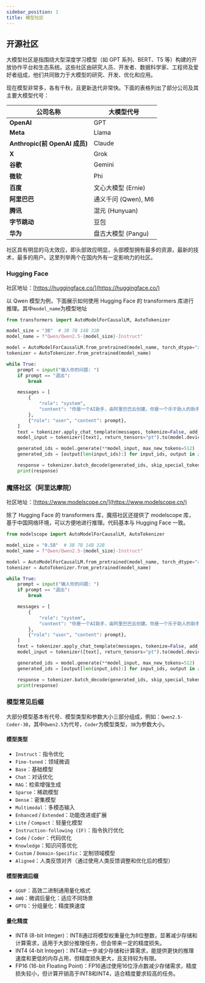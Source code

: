 ```yaml
---
sidebar_position: 1
title: 模型社区
---
```


## 开源社区

大模型社区是指围绕大型深度学习模型（如 GPT 系列、BERT、T5 等）构建的开放协作平台和生态系统。这些社区由研究人员、开发者、数据科学家、工程师及爱好者组成，他们共同致力于大模型的研究、开发、优化和应用。

现在模型非常多，各有千秋，且更新迭代非常快。下面的表格列出了部分公司及其主要大模型代号：

| **公司名称**                  | **大模型代号**      |
| ----------------------------- | ------------------- |
| **OpenAI**                    | GPT                 |
| **Meta**                      | Llama               |
| **Anthropic(前 OpenAI 成员)** | Claude              |
| **X**                         | Grok                |
| **谷歌**                      | Gemini              |
| **微软**                      | Phi                 |
| **百度**                      | 文心大模型 (Ernie)  |
| **阿里巴巴**                  | 通义千问 (Qwen), M6 |
| **腾讯**                      | 混元 (Hunyuan)      |
| **字节跳动**                  | 豆包                |
| **华为**                      | 盘古大模型 (Pangu)  |

社区具有明显的马太效应，即头部效应明显，头部模型拥有最多的资源，最新的技术，最多的用户。这里列举两个在国内外有一定影响力的社区。

### Hugging Face

社区地址：[https://huggingface.co/](https://huggingface.co/)

以 Qwen 模型为例，下面展示如何使用 Hugging Face 的 transformers 库进行推理。其中`model_name`为模型地址

```python showLineNumbers
from transformers import AutoModelForCausalLM, AutoTokenizer

model_size = "3B"  # 3B 7B 14B 32B
model_name = f"Qwen/Qwen2.5-{model_size}-Instruct"

model = AutoModelForCausalLM.from_pretrained(model_name, torch_dtype="auto", device_map="auto")
tokenizer = AutoTokenizer.from_pretrained(model_name)

while True:
    prompt = input("输入你的问题: ")
    if prompt == "退出":
        break

    messages = [
        {
            "role": "system",
            "content": "你是一个AI助手，由阿里巴巴云创建。你是一个乐于助人的助手。你总是以中文回答问题。",
        },
        {"role": "user", "content": prompt},
    ]
    text = tokenizer.apply_chat_template(messages, tokenize=False, add_generation_prompt=True)
    model_input = tokenizer([text], return_tensors="pt").to(model.device)

    generated_ids = model.generate(**model_input, max_new_tokens=512)
    generated_ids = [output[len(input_ids):] for input_ids, output in zip(model_input.input_ids, generated_ids)]

    response = tokenizer.batch_decode(generated_ids, skip_special_tokens=True)[0]
    print(response)
```

### 魔搭社区（阿里达摩院）

社区地址：[https://www.modelscope.cn/](https://www.modelscope.cn/)

除了 Hugging Face 的 transformers 库，魔搭社区还提供了 modelscope 库，基于中国网络环境，可以方便地进行推理。代码基本与 Hugging Face 一致。

```python showLineNumbers
from modelscope import AutoModelForCausalLM, AutoTokenizer

model_size = "0.5B"  # 3B 7B 14B 32B
model_name = f"Qwen/Qwen2.5-{model_size}-Instruct"

model = AutoModelForCausalLM.from_pretrained(model_name, torch_dtype="auto", device_map="auto")
tokenizer = AutoTokenizer.from_pretrained(model_name)

while True:
    prompt = input("输入你的问题: ")
    if prompt == "退出":
        break

    messages = [
        {
            "role": "system",
            "content": "你是一个AI助手，由阿里巴巴云创建。你是一个乐于助人的助手。你总是以中文回答问题。",
        },
        {"role": "user", "content": prompt},
    ]
    text = tokenizer.apply_chat_template(messages, tokenize=False, add_generation_prompt=True)
    model_input = tokenizer([text], return_tensors="pt").to(model.device)

    generated_ids = model.generate(**model_input, max_new_tokens=512)
    generated_ids = [output[len(input_ids):] for input_ids, output in zip(model_input.input_ids, generated_ids)]

    response = tokenizer.batch_decode(generated_ids, skip_special_tokens=True)[0]
    print(response)
```

### 模型常见后缀

大部分模型基本有代号、模型类型和参数大小三部分组成，例如：`Qwen2.5-Coder-3B`，其中`Qwen2.5`为代号，`Coder`为模型类型，`3B`为参数大小。

#### 模型类型

- `Instruct`：指令优化  
- `Fine-tuned`：领域微调  
- `Base`：基础模型  
- `Chat`：对话优化  
- `RAG`：检索增强生成  
- `Sparse`：稀疏模型  
- `Dense`：密集模型  
- `Multimodal`：多模态输入  
- `Enhanced` / `Extended`：功能改进或扩展  
- `Lite` / `Compact`：轻量化模型  
- `Instruction-following (IF)`：指令执行优化  
- `Code` / `Coder`：代码优化  
- `Knowledge`：知识问答优化  
- `Custom` / `Domain-Specific`：定制领域模型  
- `Aligned`：人类反馈对齐（通过使用人类反馈调整和优化后的模型）

#### 模型微调后缀

- `GGUF`：高效二进制通用量化格式
- `AWQ`：微调后量化：适应不同场景
- `GPTQ`：分组量化：精度换速度

#### 量化精度

- INT8 (8-bit Integer)：INT8通过将模型权重量化为8位整数，显著减少存储和计算需求，适用于大部分推理任务，但会带来一定的精度损失。
- INT4 (4-bit Integer)：INT4进一步减少存储和计算需求，能提供更快的推理速度和更低的内存占用，但精度损失更大，且支持较为有限。
- FP16 (16-bit Floating Point)：FP16通过使用16位浮点数减少存储需求，精度损失较小，但计算开销高于INT8和INT4，适合精度要求较高的任务。